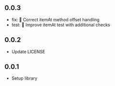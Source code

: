 ## 0.0.3
- fix: 🐛 Correct itemAt method offset handling
- test: 🧪 Improve itemAt test with additional checks

## 0.0.2
- Update LICENSE

## 0.0.1
- Setup library
